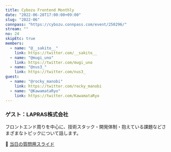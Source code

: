 ```yaml
---
title: Cybozu Frontend Monthly
date: "2022-06-28T17:00:00+09:00"
slug: "2022-06"
connpass: "https://cybozu.connpass.com/event/250296/"
stream: ""
no: 24
skipEtc: true
members:
  - name: "@__sakito__"
    link: https://twitter.com/__sakito__
  - name: "@mugi_uno"
    link: https://twitter.com/mugi_uno
  - name: "@nus3_"
    link: https://twitter.com/nus3_
guest:
  - name: "@rocky_manobi"
    link: https://twitter.com/rocky_manobi
  - name: "@KawamataRyo"
    link: https://twitter.com/KawamataRyo
---
```



### ゲスト：LAPRAS株式会社

フロントエンド周りを中心に、技術スタック・開発体制・抱えている課題などさまざまなトピックについて話します。

🔗 [当日の質問用スライド](https://github.com/cybozu/frontend-monthly/files/8988390/FrontendMonthly.24-.pdf)
